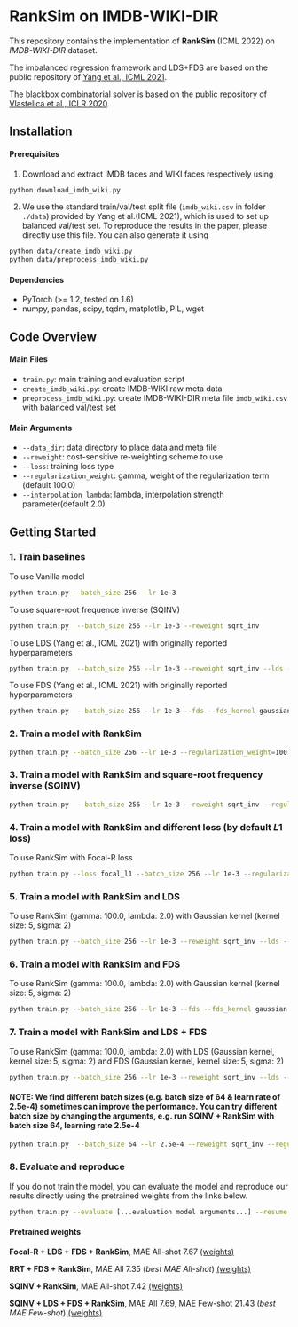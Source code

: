 # RankSim on IMDB-WIKI-DIR
This repository contains the implementation of __RankSim__ (ICML 2022) on *IMDB-WIKI-DIR* dataset. 

The imbalanced regression framework and LDS+FDS are based on the public repository of [Yang et al., ICML 2021](https://github.com/YyzHarry/imbalanced-regression/tree/main/imdb-wiki-dir). 

The blackbox combinatorial solver is based on the public repository of [Vlastelica et al., ICLR 2020](https://github.com/martius-lab/blackbox-backprop).

## Installation

#### Prerequisites

1. Download and extract IMDB faces and WIKI faces respectively using

```bash
python download_imdb_wiki.py
```

2. We use the standard train/val/test split file (`imdb_wiki.csv` in folder `./data`) provided by Yang et al.(ICML 2021), which is used to set up balanced val/test set. To reproduce the results in the paper, please directly use this file. You can also generate it using

```bash
python data/create_imdb_wiki.py
python data/preprocess_imdb_wiki.py
```

#### Dependencies

- PyTorch (>= 1.2, tested on 1.6)
- numpy, pandas, scipy, tqdm, matplotlib, PIL, wget

## Code Overview

#### Main Files

- `train.py`: main training and evaluation script
- `create_imdb_wiki.py`: create IMDB-WIKI raw meta data
- `preprocess_imdb_wiki.py`: create IMDB-WIKI-DIR meta file `imdb_wiki.csv` with balanced val/test set

#### Main Arguments

- `--data_dir`: data directory to place data and meta file
- `--reweight`: cost-sensitive re-weighting scheme to use
- `--loss`: training loss type
- `--regularization_weight`: gamma, weight of the regularization term (default 100.0)
- `--interpolation_lambda`: lambda, interpolation strength parameter(default 2.0) 

## Getting Started

### 1. Train baselines

To use Vanilla model

```bash
python train.py --batch_size 256 --lr 1e-3
```
To use square-root frequence inverse (SQINV)

```bash
python train.py  --batch_size 256 --lr 1e-3 --reweight sqrt_inv 
```

To use LDS (Yang et al., ICML 2021) with originally reported hyperparameters

```bash
python train.py  --batch_size 256 --lr 1e-3 --reweight sqrt_inv --lds --lds_kernel gaussian --lds_ks 5 --lds_sigma 2
```

To use FDS (Yang et al., ICML 2021) with originally reported hyperparameters

```bash
python train.py  --batch_size 256 --lr 1e-3 --fds --fds_kernel gaussian --fds_ks 5 --fds_sigma 2
```

### 2. Train a model with RankSim

```bash
python train.py --batch_size 256 --lr 1e-3 --regularization_weight=100.0 --interpolation_lambda=2.0 
```

### 3. Train a model with RankSim and square-root frequency inverse (SQINV)

```bash
python train.py  --batch_size 256 --lr 1e-3 --reweight sqrt_inv --regularization_weight=100.0 --interpolation_lambda=2.0 
```


### 4. Train a model with RankSim and different loss (by default $L1$ loss)

To use RankSim with Focal-R loss

```bash
python train.py --loss focal_l1 --batch_size 256 --lr 1e-3 --regularization_weight=100.0 --interpolation_lambda=2.0 
```

### 5. Train a model with RankSim and LDS

To use RankSim (gamma: 100.0, lambda: 2.0) with Gaussian kernel (kernel size: 5, sigma: 2)

```bash
python train.py --batch_size 256 --lr 1e-3 --reweight sqrt_inv --lds --lds_kernel gaussian --lds_ks 5 --lds_sigma 2 --regularization_weight=100.0 --interpolation_lambda=2.0 
```


### 6. Train a model with RankSim and FDS

To use RankSim (gamma: 100.0, lambda: 2.0) with Gaussian kernel (kernel size: 5, sigma: 2)


```bash
python train.py --batch_size 256 --lr 1e-3 --fds --fds_kernel gaussian --fds_ks 5 --fds_sigma 2 --regularization_weight=100.0 --interpolation_lambda=2.0 
```


### 7. Train a model with RankSim and LDS + FDS

To use RankSim (gamma: 100.0, lambda: 2.0) with LDS (Gaussian kernel, kernel size: 5, sigma: 2) and FDS (Gaussian kernel, kernel size: 5, sigma: 2)

```bash
python train.py --batch_size 256 --lr 1e-3 --reweight sqrt_inv --lds --lds_kernel gaussian --lds_ks 5 --lds_sigma 2 --fds --fds_kernel gaussian --fds_ks 5 --fds_sigma 2 --regularization_weight=100.0 --interpolation_lambda=2.0 
```

#### NOTE: We find different batch sizes (e.g. batch size of 64 & learn rate of 2.5e-4) sometimes can improve the performance. You can try different batch size by changing the arguments, e.g. run SQINV + RankSim with batch size 64, learning rate 2.5e-4

```bash
python train.py  --batch_size 64 --lr 2.5e-4 --reweight sqrt_inv --regularization_weight=100.0 --interpolation_lambda=2.0 
```

### 8. Evaluate and reproduce

If you do not train the model, you can evaluate the model and reproduce our results directly using the pretrained weights from the links below.

```bash
python train.py --evaluate [...evaluation model arguments...] --resume <path_to_evaluation_ckpt>
```

#### Pretrained weights 
__Focal-R + LDS + FDS + RankSim__, MAE All-shot 7.67
[(weights)](https://drive.google.com/file/d/1gEwrnsaO1A4I-e50NTW5fOnUSy3cnrx5/view?usp=sharing) <br>

__RRT + FDS + RankSim__, MAE All 7.35 (*best MAE All-shot*)
[(weights)](https://drive.google.com/file/d/1bKAP64Mx64HGasBzac4lSYcda6DuYIe7/view?usp=sharing) <br>

__SQINV + RankSim__, MAE All-shot 7.42
[(weights)](https://drive.google.com/file/d/1U1o2dXIXTLzyGAS10vtCtAW7DoXtT9FM/view?usp=sharing) <br>

__SQINV + LDS + FDS + RankSim__, MAE All 7.69, MAE Few-shot 21.43 (*best MAE Few-shot*)
[(weights)](https://drive.google.com/file/d/1R8v__UELcHO2zKP6dxF0aKxG2L266hy0/view?usp=sharing) <br>


